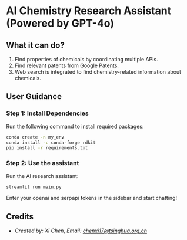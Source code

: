 # AI Chemistry Research Assistant (Powered by GPT-4o)

## What it can do? 
1. Find properties of chemicals by coordinating multiple APIs. 
2. Find relevant patents from Google Patents.
3. Web search is integrated to find chemistry-related information about chemicals. 

## User Guidance

### Step 1: Install Dependencies
Run the following command to install required packages:
```bash
conda create -n my_env
conda install -c conda-forge rdkit
pip install -r requirements.txt
```
### Step 2: Use the assistant
Run the AI research assistant:
```bash
streamlit run main.py
```
Enter your openai and serpapi tokens in the sidebar and start chatting!

## Credits
- *Created by: Xi Chen,* *Email: chenxi17@tsinghua.org.cn*